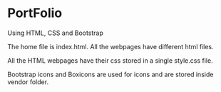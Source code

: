 # PortFolio
Using HTML, CSS and Bootstrap


The home file is index.html.
All the webpages have different html files.

All the HTML webpages have their css stored in a single style.css file.

Bootstrap icons and Boxicons are used for icons and are stored inside vendor folder.
